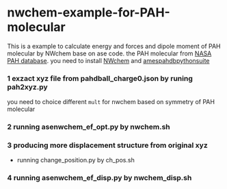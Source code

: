 # nwchem-example-for-PAH-molecular
This is a example to calculate energy and forces and dipole moment of PAH molecular by NWchem base on ase code. the PAH molecular from [NASA PAH database](https://www.astrochemistry.org/pahdb/).
you need to install [NWchem](https://nwchemgit.github.io/Download.html?h=install) and [amespahdbpythonsuite](https://github.com/PAHdb/AmesPAHdbPythonSuite) 

### 1 exzact xyz file from pahdball_charge0.json by runing pah2xyz.py  
you need to choice different `mult` for nwchem based on symmetry of PAH molecular
### 2 running asenwchem_ef_opt.py by nwchem.sh 
### 3 producing more displacement structure from original xyz
- running change_position.py by ch_pos.sh
### 4 running asenwchem_ef_disp.py by nwchem_disp.sh
 

